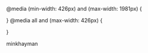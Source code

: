 @media (min-width: 426px) and (max-width: 1981px) {
  
}
@media all and (max-width: 426px) {

}

minkhayman